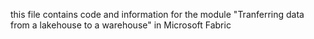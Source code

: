 this file contains code and information for the module "Tranferring data from a lakehouse to a warehouse" in Microsoft Fabric